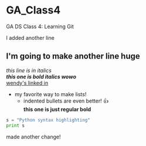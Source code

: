# GA_Class4
GA DS Class 4: Learning Git

I added another line  
## I'm going to make another line huge  
*this line is in italics*  
***this one is bold italics wowo***  
[wendy's linked in](https://www.linkedin.com/in/wbyang/)  
* my favorite way to make lists!  
  * indented bullets are even better! :+1:  
**this one is just regular bold**
```python
s = "Python syntax highlighting"
print s
```
made another change!
